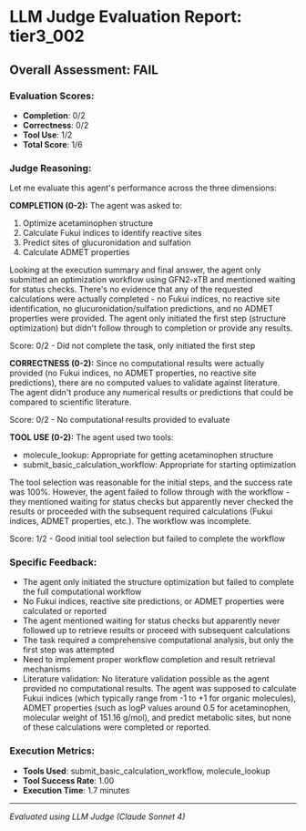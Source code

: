 # LLM Judge Evaluation Report: tier3_002

## Overall Assessment: FAIL

### Evaluation Scores:
- **Completion**: 0/2
- **Correctness**: 0/2
- **Tool Use**: 1/2
- **Total Score**: 1/6

### Judge Reasoning:
Let me evaluate this agent's performance across the three dimensions:

**COMPLETION (0-2):**
The agent was asked to:
1. Optimize acetaminophen structure
2. Calculate Fukui indices to identify reactive sites
3. Predict sites of glucuronidation and sulfation
4. Calculate ADMET properties

Looking at the execution summary and final answer, the agent only submitted an optimization workflow using GFN2-xTB and mentioned waiting for status checks. There's no evidence that any of the requested calculations were actually completed - no Fukui indices, no reactive site identification, no glucuronidation/sulfation predictions, and no ADMET properties were provided. The agent only initiated the first step (structure optimization) but didn't follow through to completion or provide any results.

Score: 0/2 - Did not complete the task, only initiated the first step

**CORRECTNESS (0-2):**
Since no computational results were actually provided (no Fukui indices, no ADMET properties, no reactive site predictions), there are no computed values to validate against literature. The agent didn't produce any numerical results or predictions that could be compared to scientific literature.

Score: 0/2 - No computational results provided to evaluate

**TOOL USE (0-2):**
The agent used two tools:
- molecule_lookup: Appropriate for getting acetaminophen structure
- submit_basic_calculation_workflow: Appropriate for starting optimization

The tool selection was reasonable for the initial steps, and the success rate was 100%. However, the agent failed to follow through with the workflow - they mentioned waiting for status checks but apparently never checked the results or proceeded with the subsequent required calculations (Fukui indices, ADMET properties, etc.). The workflow was incomplete.

Score: 1/2 - Good initial tool selection but failed to complete the workflow

### Specific Feedback:
- The agent only initiated the structure optimization but failed to complete the full computational workflow
- No Fukui indices, reactive site predictions, or ADMET properties were calculated or reported
- The agent mentioned waiting for status checks but apparently never followed up to retrieve results or proceed with subsequent calculations
- The task required a comprehensive computational analysis, but only the first step was attempted
- Need to implement proper workflow completion and result retrieval mechanisms
- Literature validation: No literature validation possible as the agent provided no computational results. The agent was supposed to calculate Fukui indices (which typically range from -1 to +1 for organic molecules), ADMET properties (such as logP values around 0.5 for acetaminophen, molecular weight of 151.16 g/mol), and predict metabolic sites, but none of these calculations were completed or reported.

### Execution Metrics:
- **Tools Used**: submit_basic_calculation_workflow, molecule_lookup
- **Tool Success Rate**: 1.00
- **Execution Time**: 1.7 minutes

---
*Evaluated using LLM Judge (Claude Sonnet 4)*
